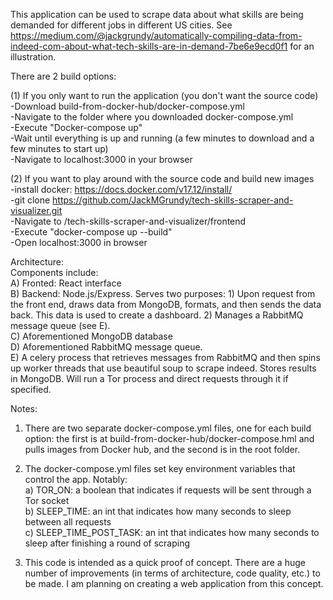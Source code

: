 This application can be used to scrape data about what skills are being demanded for different jobs in different US cities. See https://medium.com/@jackgrundy/automatically-compiling-data-from-indeed-com-about-what-tech-skills-are-in-demand-7be6e9ecd0f1 for an illustration.  
  
There are 2 build options:  
  
(1) If you only want to run the application (you don't want the source code)  
-Download build-from-docker-hub/docker-compose.yml  
-Navigate to the folder where you downloaded docker-compose.yml  
-Execute "Docker-compose up"  
-Wait until everything is up and running (a few minutes to download and a few minutes to start up)  
-Navigate to localhost:3000 in your browser  
  
  
(2) If you want to play around with the source code and build new images  
-install docker: https://docs.docker.com/v17.12/install/   
-git clone https://github.com/JackMGrundy/tech-skills-scraper-and-visualizer.git           
-Navigate to /tech-skills-scraper-and-visualizer/frontend  
-Execute "docker-compose up --build"  
-Open localhost:3000 in browser    
  
  
Architecture:  
Components include:  
A) Fronted: React interface  
B) Backend: Node.js/Express. Serves two purposes: 1) Upon request from the front end, draws data from MongoDB, formats, and then sends the data back. This data is used to create a dashboard. 2) Manages a RabbitMQ message queue (see E).  
C) Aforementioned MongoDB database  
D) Aforementioned RabbitMQ message queue.  
E) A celery process that retrieves messages from RabbitMQ and then spins up worker threads that use beautiful soup to scrape indeed. Stores results in MongoDB. Will run a Tor process and direct requests through it if specified.     
  
  
  
Notes:
1) There are two separate docker-compose.yml files, one for each build option: the first is at build-from-docker-hub/docker-compose.hml and pulls images from Docker hub, and the second is in the root folder.     
2) The docker-compose.yml files set key environment variables that control the app. Notably:  
a) TOR_ON: a boolean that indicates if requests will be sent through a Tor socket  
b) SLEEP_TIME: an int that indicates how many seconds to sleep between all requests  
c) SLEEP_TIME_POST_TASK: an int that indicates how many seconds to sleep after finishing a round of scraping  

3) This code is intended as a quick proof of concept. There are a huge number of improvements (in terms of architecture, code quality, etc.) to be made. I am planning on creating a web application from this concept. 
